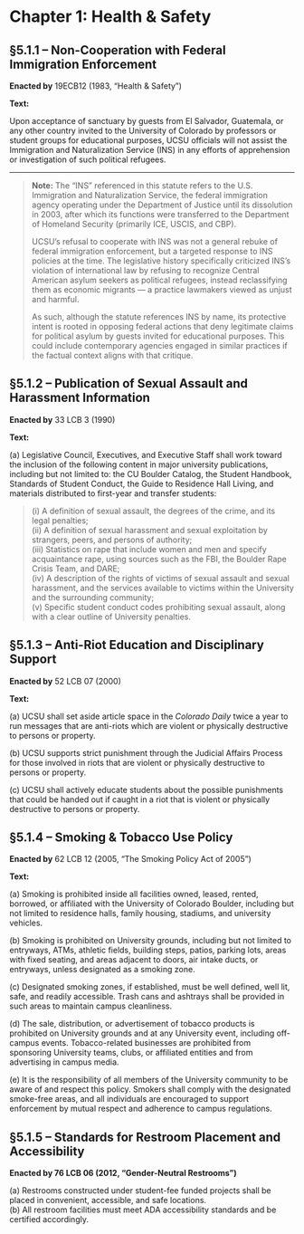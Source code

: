 # Chapter 1: Health & Safety

## §5.1.1 – Non-Cooperation with Federal Immigration Enforcement

**Enacted by** 19ECB12 (1983, “Health & Safety”)

**Text:**

Upon acceptance of sanctuary by guests from El Salvador, Guatemala, or any other country invited to the University of Colorado by professors or student groups for educational purposes, UCSU officials will not assist the Immigration and Naturalization Service (INS) in any efforts of apprehension or investigation of such political refugees.

---

> **Note:** The “INS” referenced in this statute refers to the U.S. Immigration and Naturalization Service, the federal immigration agency operating under the Department of Justice until its dissolution in 2003, after which its functions were transferred to the Department of Homeland Security (primarily ICE, USCIS, and CBP).
>
> UCSU’s refusal to cooperate with INS was not a general rebuke of federal immigration enforcement, but a targeted response to INS policies at the time. The legislative history specifically criticized INS’s violation of international law by refusing to recognize Central American asylum seekers as political refugees, instead reclassifying them as economic migrants — a practice lawmakers viewed as unjust and harmful.
>
> As such, although the statute references INS by name, its protective intent is rooted in opposing federal actions that deny legitimate claims for political asylum by guests invited for educational purposes. This could include contemporary agencies engaged in similar practices if the factual context aligns with that critique.

## §5.1.2 – Publication of Sexual Assault and Harassment Information

**Enacted by** 33 LCB 3 (1990)

**Text:**

(a) Legislative Council, Executives, and Executive Staff shall work toward the inclusion of the following content in major university publications, including but not limited to: the CU Boulder Catalog, the Student Handbook, Standards of Student Conduct, the Guide to Residence Hall Living, and materials distributed to first-year and transfer students:

> (i) A definition of sexual assault, the degrees of the crime, and its legal penalties;  
> (ii) A definition of sexual harassment and sexual exploitation by strangers, peers, and persons of authority;  
> (iii) Statistics on rape that include women and men and specify acquaintance rape, using sources such as the FBI, the Boulder Rape Crisis Team, and DARE;  
> (iv) A description of the rights of victims of sexual assault and sexual harassment, and the services available to victims within the University and the surrounding community;  
> (v) Specific student conduct codes prohibiting sexual assault, along with a clear outline of University penalties.


## §5.1.3 – Anti-Riot Education and Disciplinary Support

**Enacted by** 52 LCB 07 (2000)

**Text:**

(a) UCSU shall set aside article space in the *Colorado Daily* twice a year to run messages that are anti-riots which are violent or physically destructive to persons or property.

(b) UCSU supports strict punishment through the Judicial Affairs Process for those involved in riots that are violent or physically destructive to persons or property.

(c) UCSU shall actively educate students about the possible punishments that could be handed out if caught in a riot that is violent or physically destructive to persons or property.


## §5.1.4 – Smoking & Tobacco Use Policy

**Enacted by** 62 LCB 12 (2005, “The Smoking Policy Act of 2005”)

**Text:**

(a) Smoking is prohibited inside all facilities owned, leased, rented, borrowed, or affiliated with the University of Colorado Boulder, including but not limited to residence halls, family housing, stadiums, and university vehicles.

(b) Smoking is prohibited on University grounds, including but not limited to entryways, ATMs, athletic fields, building steps, patios, parking lots, areas with fixed seating, and areas adjacent to doors, air intake ducts, or entryways, unless designated as a smoking zone.

(c) Designated smoking zones, if established, must be well defined, well lit, safe, and readily accessible. Trash cans and ashtrays shall be provided in such areas to maintain campus cleanliness.

(d) The sale, distribution, or advertisement of tobacco products is prohibited on University grounds and at any University event, including off-campus events. Tobacco-related businesses are prohibited from sponsoring University teams, clubs, or affiliated entities and from advertising in campus media.

(e) It is the responsibility of all members of the University community to be aware of and respect this policy. Smokers shall comply with the designated smoke-free areas, and all individuals are encouraged to support enforcement by mutual respect and adherence to campus regulations.


## §5.1.5 – Standards for Restroom Placement and Accessibility  
**Enacted by 76 LCB 06 (2012, “Gender-Neutral Restrooms”)**

(a) Restrooms constructed under student-fee funded projects shall be placed in convenient, accessible, and safe locations.  
(b) All restroom facilities must meet ADA accessibility standards and be certified accordingly.
